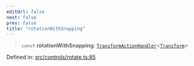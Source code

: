```yaml
---
editUrl: false
next: false
prev: false
title: "rotationWithSnapping"
---
```


> `const` **rotationWithSnapping**: [`TransformActionHandler`](/api/type-aliases/transformactionhandler/)\<[`Transform`](/api/type-aliases/transform/)\>

Defined in: [src/controls/rotate.ts:85](https://github.com/fabricjs/fabric.js/blob/8748628df7e9de00ba77413bfc3ad9e9fe9d4f30/src/controls/rotate.ts#L85)
